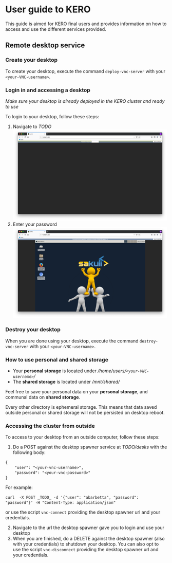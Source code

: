 # User guide to KERO

This guide is aimed for KERO final users and provides information on how to access and use the different services provided.

## Remote desktop service

### Create your desktop

To create your desktop, execute the command `deploy-vnc-server` with your `<your-VNC-username>`.

### Login in and accessing a desktop

_Make sure your desktop is already deployed in the KERO cluster and ready to use_

To login to your desktop, follow these steps:
1. Navigate to _TODO_ 
![](./img/vnc_login.png)
2. Enter your password
![](./img/vnc_homepage.png)

### Destroy your desktop

When you are done using your desktop, execute the command `destroy-vnc-server` with your `<your-VNC-username>`.

### How to use personal and shared storage

* Your **personal storage** is located under _/home/users/`<your-VNC-username>`/_ 
* The **shared storage** is located under _/mnt/shared/_

Feel free to save your personal data on your **personal storage**, and communal data on **shared storage**.

Every other directory is ephemeral storage. This means that data saved outside personal or shared storage will not be persisted on desktop reboot.

### Accessing the cluster from outside

To access to your desktop from an outside computer, follow these steps:
1. Do a POST against the desktop spawner service at _TODO/desks_ with the following body: 
```
{
    "user": "<your-vnc-username>",
    "password": "<your-vnc-password>"
}
```

For example:
```
curl  -X POST _TODO_ -d '{"user": "abarbetta", "password": "password"}' -H "Content-Type: application/json"
```

or use the script `vnc-connect` providing the desktop spawner url and your credentials.

2. Navigate to the url the desktop spawner gave you to login and use your desktop
3. When you are finished, do a DELETE against the desktop spawner (also with your credentials) to shutdown your desktop. You can also opt to use the script `vnc-disconnect` providing the desktop spawner url and your credentials.
